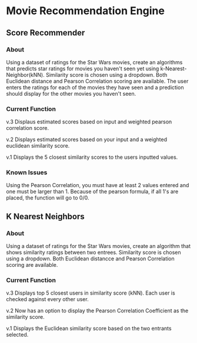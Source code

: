 # Movie Recommendation Engine

## Score Recommender

### About
Using a dataset of ratings for the Star Wars movies, create an algorithms that predicts star ratings for movies you haven't seen yet using k-Nearest-Neighbor(kNN). Similarity score is chosen using a dropdown. Both Euclidean distance and Pearson Correlation scoring are available. The user enters the ratings for each of the movies they have seen and a prediction should display for the other movies you haven't seen.

### Current Function
v.3 Displaus estimated scores based on input and weighted pearson correlation score.

v.2 Displays estimated scores based on your input and a weighted euclidean similarity score.

v.1 Displays the 5 closest similarity scores to the users inputted values.

### Known Issues
Using the Pearson Correlation, you must have at least 2 values entered and one must be larger than 1. Because of the pearson formula, if all 1's are placed, the function will go to 0/0.

## K Nearest Neighbors

### About
Using a dataset of ratings for the Star Wars movies, create an algorithm that shows similarity ratings between two entrees. Similarity score is chosen using a dropdown. Both Euclidean distancce and Pearson Correlation scoring are available.


### Current Function
v.3 Displays top 5 closest users in similarity score (kNN). Each user is checked against every other user.

v.2 Now has an option to display the Pearson Correlation Coefficient as the similarity score.

v.1 Displays the Euclidean similarity score based on the two entrants selected.
